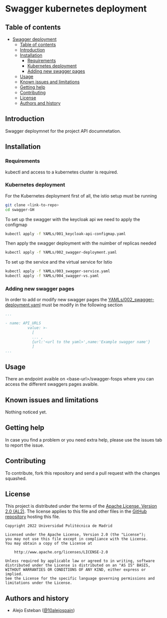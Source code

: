 Swagger kubernetes deployment
=================================================

Table of contents
-----------------
- [Swagger deployment](#swagger-deployment)
  - [Table of contents](#table-of-contents)
  - [Introduction](#introduction)
  - [Installation](#installation)
    - [Requirements](#requirements)
    - [Kubernetes deployment](#kubernetes-deployment)
    - [Adding new swagger pages](#adding-new-swagger-pages)
  - [Usage](#usage)
  - [Known issues and limitations](#known-issues-and-limitations)
  - [Getting help](#getting-help)
  - [Contributing](#contributing)
  - [License](#license)
  - [Authors and history](#authors-and-history)

Introduction
------------

Swagger deploymnet for the project API documnetation.

Installation
------------
### Requirements

kubectl and access to a kubernetes cluster is required.


### Kubernetes deployment

For the Kubernetes deployment first of all, the istio setup must be running

```bash
git clone <link-to-repo>
cd swagger-GH
```
To set up the swagger with the keycloak api we need to apply the configmap

```bash
kubectl apply -f YAMLs/001_keycloak-api-configmap.yaml
```

Then apply the swagger deployment with the nuimber of replicas needed

```bash
kubectl apply -f YAMLs/002_swagger-deployment.yaml
```

To set up the service and the virtual service for Istio

```bash
kubectl apply -f YAMLs/003_swagger-service.yaml
kubectl apply -f YAMLs/004_swagger-vs.yaml
```

### Adding new swagger pages

In order to add or modify new swagger pages the [YAMLs/002_swagger-deployment.yaml]() must be modify in the following section

```yaml
...

- name: API_URLS
          value: >-
            [
            ... ,
            {url:'<url to the yaml>',name:'Example swagger name'}
            ]
...
```



Usage
-----
There an endpoint avaible on \<base-url>/swagger-fosps where you can access the different swaggers pages avaible.


Known issues and limitations
----------------------------

Nothing noticed yet.

Getting help
------------
In case you find a problem or you need extra help, please use the issues tab to report the issue.

Contributing
------------
To contribute, fork this repository and send a pull request with the changes squashed.

License
------------

This project is distributed under the terms of the [Apache License, Version 2.0 (AL2)](https://www.apache.org/licenses/LICENSE-2.0). The license applies to this file and other files in the [GitHub repository](https://github.com/Gravitate-Health/swagger-fosps) hosting this file.
```
Copyright 2022 Universidad Politécnica de Madrid

Licensed under the Apache License, Version 2.0 (the "License");
you may not use this file except in compliance with the License.
You may obtain a copy of the License at

    http://www.apache.org/licenses/LICENSE-2.0

Unless required by applicable law or agreed to in writing, software
distributed under the License is distributed on an "AS IS" BASIS,
WITHOUT WARRANTIES OR CONDITIONS OF ANY KIND, either express or implied.
See the License for the specific language governing permissions and
limitations under the License.
```

Authors and history
---------------------------
- Alejo Esteban ([@10alejospain](https://github.com/10alejospain))
